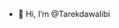- 👋 Hi, I’m @Tarekdawalibi


<!---
Tarekdawalibi/Tarekdawalibi is a ✨ special ✨ repository because its `README.md` (this file) appears on your GitHub profile.
You can click the Preview link to take a look at your changes.
--->
